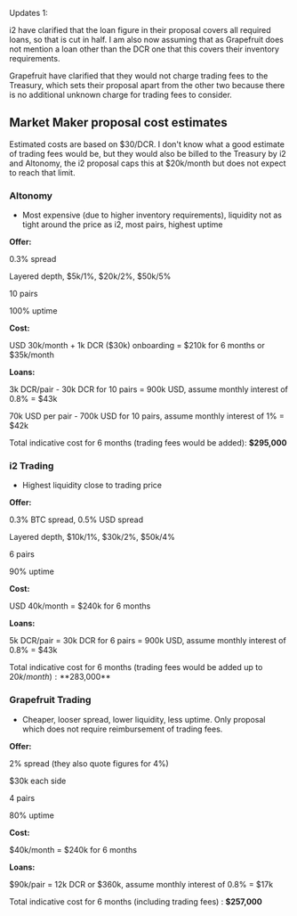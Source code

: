 Updates 1:

i2 have clarified that the loan figure in their proposal covers all required loans, so that is cut in half. I am also now assuming that as Grapefruit does not mention a loan other than the DCR one that this covers their inventory requirements.

Grapefruit have clarified that they would not charge trading fees to the Treasury, which sets their proposal apart from the other two because there is no additional unknown charge for trading fees to consider.

## Market Maker proposal cost estimates

Estimated costs are based on $30/DCR. I don't know what a good estimate of trading fees would be, but they would also be billed to the Treasury by i2 and Altonomy, the i2 proposal caps this at $20k/month but does not expect to reach that limit.

### Altonomy

- Most expensive (due to higher inventory requirements), liquidity not as tight around the price as i2, most pairs, highest uptime

**Offer:**

0.3% spread

Layered depth, $5k/1%, $20k/2%, $50k/5%

10 pairs

100% uptime

**Cost:**

USD 30k/month + 1k DCR ($30k) onboarding = $210k for 6 months or $35k/month

**Loans:**

3k DCR/pair - 30k DCR for 10 pairs = 900k USD, assume monthly interest of 0.8% = $43k

70k USD per pair - 700k USD for 10 pairs, assume monthly interest of 1% = $42k

Total indicative cost for 6 months (trading fees would be added): **$295,000**



### i2 Trading

- Highest liquidity close to trading price

**Offer:**

0.3% BTC spread, 0.5% USD spread

Layered depth, $10k/1%, $30k/2%, $50k/4%

6 pairs

90% uptime

**Cost:**

USD 40k/month = $240k for 6 months

**Loans:**

5k DCR/pair = 30k DCR for 6 pairs = 900k USD, assume monthly interest of 0.8% = $43k

Total indicative cost for 6 months (trading fees would be added up to $20k/month): **$283,000**


### Grapefruit Trading

- Cheaper, looser spread, lower liquidity, less uptime. Only proposal which does not require reimbursement of trading fees.

**Offer:**

2% spread (they also quote figures for 4%)

$30k each side

4 pairs

80% uptime

**Cost:**

$40k/month = $240k for 6 months

**Loans:** 

$90k/pair = 12k DCR or $360k, assume monthly interest of 0.8% = $17k

Total indicative cost for 6 months (including trading fees) : **$257,000**


